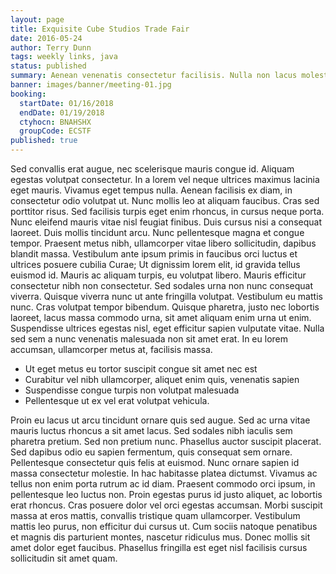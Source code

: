 ```yaml
---
layout: page
title: Exquisite Cube Studios Trade Fair
date: 2016-05-24
author: Terry Dunn
tags: weekly links, java
status: published
summary: Aenean venenatis consectetur facilisis. Nulla non lacus molestie, lacinia.
banner: images/banner/meeting-01.jpg
booking:
  startDate: 01/16/2018
  endDate: 01/19/2018
  ctyhocn: BNAHSHX
  groupCode: ECSTF
published: true
---
```

Sed convallis erat augue, nec scelerisque mauris congue id. Aliquam egestas volutpat consectetur. In a lorem vel neque ultrices maximus lacinia eget mauris. Vivamus eget tempus nulla. Aenean facilisis ex diam, in consectetur odio volutpat ut. Nunc mollis leo at aliquam faucibus. Cras sed porttitor risus. Sed facilisis turpis eget enim rhoncus, in cursus neque porta. Nunc eleifend mauris vitae nisl feugiat finibus. Duis cursus nisi a consequat laoreet. Duis mollis tincidunt arcu. Nunc pellentesque magna et congue tempor. Praesent metus nibh, ullamcorper vitae libero sollicitudin, dapibus blandit massa. Vestibulum ante ipsum primis in faucibus orci luctus et ultrices posuere cubilia Curae; Ut dignissim lorem elit, id gravida tellus euismod id.
Mauris ac aliquam turpis, eu volutpat libero. Mauris efficitur consectetur nibh non consectetur. Sed sodales urna non nunc consequat viverra. Quisque viverra nunc ut ante fringilla volutpat. Vestibulum eu mattis nunc. Cras volutpat tempor bibendum. Quisque pharetra, justo nec lobortis laoreet, lacus massa commodo urna, sit amet aliquam enim urna ut enim. Suspendisse ultrices egestas nisl, eget efficitur sapien vulputate vitae. Nulla sed sem a nunc venenatis malesuada non sit amet erat. In eu lorem accumsan, ullamcorper metus at, facilisis massa.

* Ut eget metus eu tortor suscipit congue sit amet nec est
* Curabitur vel nibh ullamcorper, aliquet enim quis, venenatis sapien
* Suspendisse congue turpis non volutpat malesuada
* Pellentesque ut ex vel erat volutpat vehicula.

Proin eu lacus ut arcu tincidunt ornare quis sed augue. Sed ac urna vitae mauris luctus rhoncus a sit amet lacus. Sed sodales nibh iaculis sem pharetra pretium. Sed non pretium nunc. Phasellus auctor suscipit placerat. Sed dapibus odio eu sapien fermentum, quis consequat sem ornare. Pellentesque consectetur quis felis at euismod.
Nunc ornare sapien id massa consectetur molestie. In hac habitasse platea dictumst. Vivamus ac tellus non enim porta rutrum ac id diam. Praesent commodo orci ipsum, in pellentesque leo luctus non. Proin egestas purus id justo aliquet, ac lobortis erat rhoncus. Cras posuere dolor vel orci egestas accumsan. Morbi suscipit massa at eros mattis, convallis tristique quam ullamcorper. Vestibulum mattis leo purus, non efficitur dui cursus ut. Cum sociis natoque penatibus et magnis dis parturient montes, nascetur ridiculus mus. Donec mollis sit amet dolor eget faucibus. Phasellus fringilla est eget nisl facilisis cursus sollicitudin sit amet quam.

